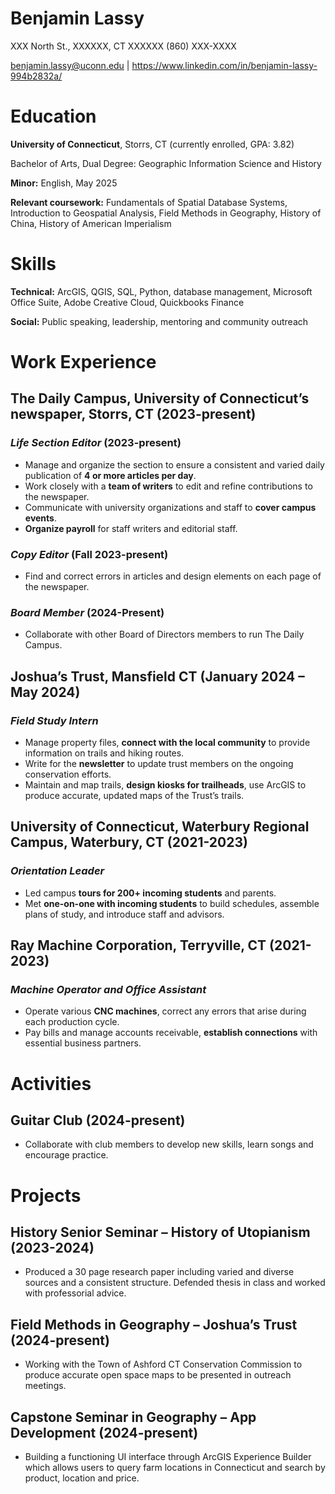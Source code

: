 # **Benjamin Lassy**
XXX North St., XXXXXX, CT XXXXXX
(860) XXX-XXXX

benjamin.lassy@uconn.edu |
https://www.linkedin.com/in/benjamin-lassy-994b2832a/

# Education

**University of Connecticut**, Storrs, CT (currently enrolled, GPA: 3.82)

Bachelor of Arts, Dual Degree: Geographic Information Science and History

**Minor:** English, May 2025

**Relevant coursework:** Fundamentals of Spatial Database Systems, Introduction to Geospatial Analysis, Field Methods in Geography, History of China, History of American Imperialism 

# Skills

**Technical:** ArcGIS, QGIS, SQL, Python, database management, Microsoft Office Suite, Adobe Creative Cloud, Quickbooks Finance  

**Social:** Public speaking, leadership, mentoring and community outreach

# Work Experience
## **The Daily Campus**, University of Connecticut’s newspaper, Storrs, CT (2023-present)


### _Life Section Editor_ (2023-present)
* Manage and organize the section to ensure a consistent and varied daily publication of **4 or more articles per day**.
* Work closely with a **team of writers** to edit and refine contributions to the newspaper.
* Communicate with university organizations and staff to **cover campus events**.
* **Organize payroll** for staff writers and editorial staff.

### _Copy Editor_ (Fall 2023-present)
* Find and correct errors in articles and design elements on each page of the newspaper.

### _Board Member_ (2024-Present)
* Collaborate with other Board of Directors members to run The Daily Campus.



## **Joshua’s Trust**, Mansfield CT (January 2024 – May 2024)

### _Field Study Intern_

* Manage property files, **connect with the local community** to provide information on trails and hiking routes.
* Write for the **newsletter** to update trust members on the ongoing conservation efforts.
* Maintain and map trails, **design kiosks for trailheads**, use ArcGIS to produce accurate, updated maps of the Trust’s trails.



## **University of Connecticut, Waterbury Regional Campus**, Waterbury, CT (2021-2023)
### _Orientation Leader_
* Led campus **tours for 200+ incoming students** and parents.
* Met **one-on-one with incoming students** to build schedules, assemble plans of study, and introduce staff and advisors.



## **Ray Machine Corporation**, Terryville, CT (2021-2023)

### _Machine Operator and Office Assistant_
* Operate various **CNC machines**, correct any errors that arise during each production cycle.
* Pay bills and manage accounts receivable, **establish connections** with essential business partners.  

# Activities
## Guitar Club (2024-present)
* Collaborate with club members to develop new skills, learn songs and encourage practice.

# Projects
## History Senior Seminar – History of Utopianism (2023-2024)
* Produced a 30 page research paper including varied and diverse sources and a consistent structure. Defended thesis in class and worked with professorial advice.

## Field Methods in Geography – Joshua’s Trust (2024-present)
* Working with the Town of Ashford CT Conservation Commission to produce accurate open space maps to be presented in outreach meetings.

## Capstone Seminar in Geography – App Development (2024-present)
* Building a functioning UI interface through ArcGIS Experience Builder which allows users to query farm locations in Connecticut and search by product, location and price.  
